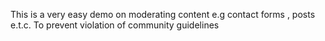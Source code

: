This is a very easy demo on moderating content e.g contact forms , posts e.t.c. To prevent violation of community guidelines
